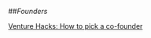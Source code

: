 ##_Founders_

[Venture Hacks: How to pick a co-founder](http://venturehacks.com/articles/pick-cofounder)
